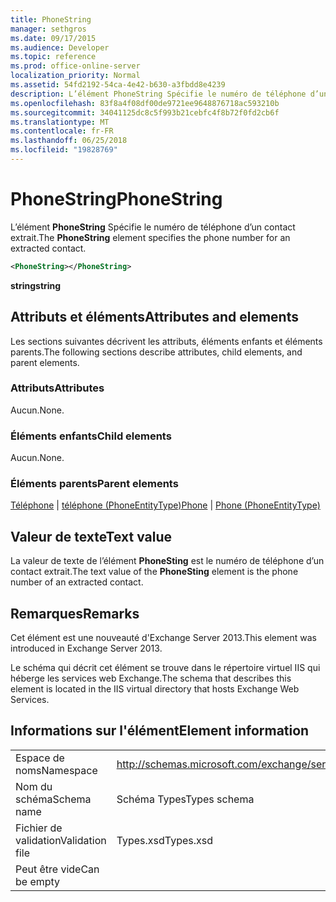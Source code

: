 ```yaml
---
title: PhoneString
manager: sethgros
ms.date: 09/17/2015
ms.audience: Developer
ms.topic: reference
ms.prod: office-online-server
localization_priority: Normal
ms.assetid: 54fd2192-54ca-4e42-b630-a3fbdd8e4239
description: L’élément PhoneString Spécifie le numéro de téléphone d’un contact extrait.
ms.openlocfilehash: 83f8a4f08df00de9721ee9648876718ac593210b
ms.sourcegitcommit: 34041125dc8c5f993b21cebfc4f8b72f0fd2cb6f
ms.translationtype: MT
ms.contentlocale: fr-FR
ms.lasthandoff: 06/25/2018
ms.locfileid: "19828769"
---
```

# <a name="phonestring"></a><span data-ttu-id="0005d-103">PhoneString</span><span class="sxs-lookup"><span data-stu-id="0005d-103">PhoneString</span></span>

<span data-ttu-id="0005d-104">L’élément **PhoneString** Spécifie le numéro de téléphone d’un contact extrait.</span><span class="sxs-lookup"><span data-stu-id="0005d-104">The **PhoneString** element specifies the phone number for an extracted contact.</span></span> 
  
```XML
<PhoneString></PhoneString>
```

 <span data-ttu-id="0005d-105">**string**</span><span class="sxs-lookup"><span data-stu-id="0005d-105">**string**</span></span>
## <a name="attributes-and-elements"></a><span data-ttu-id="0005d-106">Attributs et éléments</span><span class="sxs-lookup"><span data-stu-id="0005d-106">Attributes and elements</span></span>

<span data-ttu-id="0005d-107">Les sections suivantes décrivent les attributs, éléments enfants et éléments parents.</span><span class="sxs-lookup"><span data-stu-id="0005d-107">The following sections describe attributes, child elements, and parent elements.</span></span>
  
### <a name="attributes"></a><span data-ttu-id="0005d-108">Attributs</span><span class="sxs-lookup"><span data-stu-id="0005d-108">Attributes</span></span>

<span data-ttu-id="0005d-109">Aucun.</span><span class="sxs-lookup"><span data-stu-id="0005d-109">None.</span></span>
  
### <a name="child-elements"></a><span data-ttu-id="0005d-110">Éléments enfants</span><span class="sxs-lookup"><span data-stu-id="0005d-110">Child elements</span></span>

<span data-ttu-id="0005d-111">Aucun.</span><span class="sxs-lookup"><span data-stu-id="0005d-111">None.</span></span>
  
### <a name="parent-elements"></a><span data-ttu-id="0005d-112">Éléments parents</span><span class="sxs-lookup"><span data-stu-id="0005d-112">Parent elements</span></span>

<span data-ttu-id="0005d-113">[Téléphone](phone.md) | [téléphone (PhoneEntityType)](phone-phoneentitytype.md)</span><span class="sxs-lookup"><span data-stu-id="0005d-113">[Phone](phone.md) | [Phone (PhoneEntityType)](phone-phoneentitytype.md)</span></span>
  
## <a name="text-value"></a><span data-ttu-id="0005d-114">Valeur de texte</span><span class="sxs-lookup"><span data-stu-id="0005d-114">Text value</span></span>

<span data-ttu-id="0005d-115">La valeur de texte de l’élément **PhoneSting** est le numéro de téléphone d’un contact extrait.</span><span class="sxs-lookup"><span data-stu-id="0005d-115">The text value of the **PhoneSting** element is the phone number of an extracted contact.</span></span> 
  
## <a name="remarks"></a><span data-ttu-id="0005d-116">Remarques</span><span class="sxs-lookup"><span data-stu-id="0005d-116">Remarks</span></span>

<span data-ttu-id="0005d-117">Cet élément est une nouveauté d'Exchange Server 2013.</span><span class="sxs-lookup"><span data-stu-id="0005d-117">This element was introduced in Exchange Server 2013.</span></span>
  
<span data-ttu-id="0005d-118">Le schéma qui décrit cet élément se trouve dans le répertoire virtuel IIS qui héberge les services web Exchange.</span><span class="sxs-lookup"><span data-stu-id="0005d-118">The schema that describes this element is located in the IIS virtual directory that hosts Exchange Web Services.</span></span>
  
## <a name="element-information"></a><span data-ttu-id="0005d-119">Informations sur l'élément</span><span class="sxs-lookup"><span data-stu-id="0005d-119">Element information</span></span>

|||
|:-----|:-----|
|<span data-ttu-id="0005d-120">Espace de noms</span><span class="sxs-lookup"><span data-stu-id="0005d-120">Namespace</span></span>  <br/> |http://schemas.microsoft.com/exchange/services/2006/types  <br/> |
|<span data-ttu-id="0005d-121">Nom du schéma</span><span class="sxs-lookup"><span data-stu-id="0005d-121">Schema name</span></span>  <br/> |<span data-ttu-id="0005d-122">Schéma Types</span><span class="sxs-lookup"><span data-stu-id="0005d-122">Types schema</span></span>  <br/> |
|<span data-ttu-id="0005d-123">Fichier de validation</span><span class="sxs-lookup"><span data-stu-id="0005d-123">Validation file</span></span>  <br/> |<span data-ttu-id="0005d-124">Types.xsd</span><span class="sxs-lookup"><span data-stu-id="0005d-124">Types.xsd</span></span>  <br/> |
|<span data-ttu-id="0005d-125">Peut être vide</span><span class="sxs-lookup"><span data-stu-id="0005d-125">Can be empty</span></span>  <br/> ||
   

